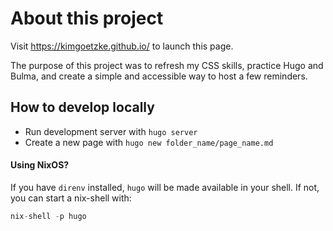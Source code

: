 # About this project

Visit https://kimgoetzke.github.io/ to launch this page.

The purpose of this project was to refresh my CSS skills, practice Hugo and Bulma, and create a simple and accessible
way to host a few reminders.

## How to develop locally

- Run development server with `hugo server`
- Create a new page with `hugo new folder_name/page_name.md`

#### Using NixOS?

If you have `direnv` installed, `hugo` will be made available in your shell. If not, you can start a nix-shell with:

```nix
nix-shell -p hugo
```
